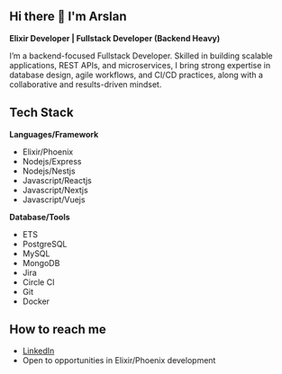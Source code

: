 ## Hi there 👋 I'm Arslan
__Elixir Developer | Fullstack Developer (Backend Heavy)__

I’m a backend-focused Fullstack Developer. Skilled in building scalable applications, REST APIs, and microservices, I bring strong expertise in database design, agile workflows, and CI/CD practices, along with a collaborative and results-driven mindset.

## Tech Stack

__Languages/Framework__

- Elixir/Phoenix
- Nodejs/Express
- Nodejs/Nestjs
- Javascript/Reactjs
- Javascript/Nextjs
- Javascript/Vuejs

__Database/Tools__

- ETS
- PostgreSQL
- MySQL
- MongoDB
- Jira
- Circle CI
- Git
- Docker
  
## How to reach me

- [LinkedIn](https://www.linkedin.com/nalsram)
- Open to opportunities in Elixir/Phoenix development
<!--
**nalsram/nalsram** is a ✨ _special_ ✨ repository because its `README.md` (this file) appears on your GitHub profile.

Here are some ideas to get you started:

- 🔭 I’m currently working on ...
- 🌱 I’m currently learning ...
- 👯 I’m looking to collaborate on ...
- 🤔 I’m looking for help with ...
- 💬 Ask me about ...
- 📫 How to reach me: ...
- 😄 Pronouns: ...
- ⚡ Fun fact: ...
-->
